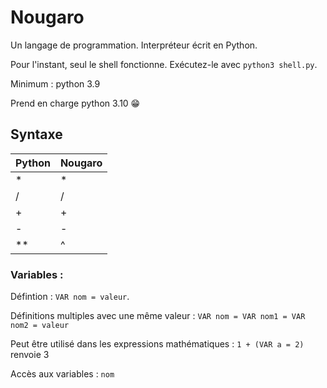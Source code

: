 # Nougaro
 Un langage de programmation. Interpréteur écrit en Python.
 
 Pour l'instant, seul le shell fonctionne. Exécutez-le avec `python3 shell.py`.
 
 Minimum : python 3.9
 
 Prend en charge python 3.10 😁

## Syntaxe

| Python    | Nougaro   |
|-----------|-----------|
| *         | *         |
| /         | /         |
| +         | +         |
| -         | -         |
| **        | ^         |


### Variables :

Défintion : `VAR nom = valeur`.

Définitions multiples avec une même valeur : `VAR nom = VAR nom1 = VAR nom2 = valeur`

Peut être utilisé dans les expressions mathématiques : `1 + (VAR a = 2)` renvoie 3


Accès aux variables : `nom`
